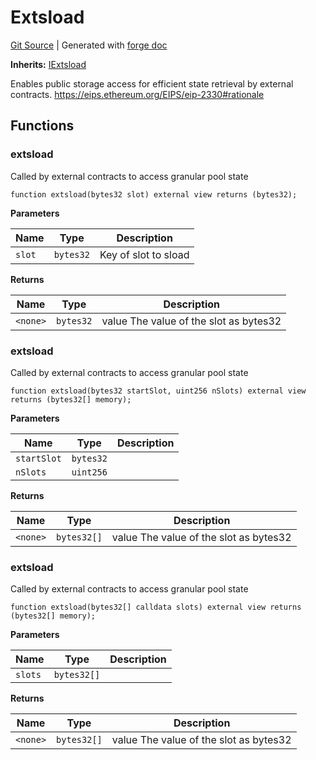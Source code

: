 # Extsload
[Git Source](https://github.com/uniswap/v4-core/blob/1141642f8ba4665a50660886a8a8401526677045/src/Extsload.sol)
| Generated with [forge doc](https://book.getfoundry.sh/reference/forge/forge-doc)

**Inherits:**
[IExtsload](contracts/v4/reference/core/interfaces/IExtsload.md)

Enables public storage access for efficient state retrieval by external contracts.
https://eips.ethereum.org/EIPS/eip-2330#rationale


## Functions
### extsload

Called by external contracts to access granular pool state


```solidity
function extsload(bytes32 slot) external view returns (bytes32);
```
**Parameters**

|Name|Type|Description|
|----|----|-----------|
|`slot`|`bytes32`|Key of slot to sload|

**Returns**

|Name|Type|Description|
|----|----|-----------|
|`<none>`|`bytes32`|value The value of the slot as bytes32|


### extsload

Called by external contracts to access granular pool state


```solidity
function extsload(bytes32 startSlot, uint256 nSlots) external view returns (bytes32[] memory);
```
**Parameters**

|Name|Type|Description|
|----|----|-----------|
|`startSlot`|`bytes32`||
|`nSlots`|`uint256`||

**Returns**

|Name|Type|Description|
|----|----|-----------|
|`<none>`|`bytes32[]`|value The value of the slot as bytes32|


### extsload

Called by external contracts to access granular pool state


```solidity
function extsload(bytes32[] calldata slots) external view returns (bytes32[] memory);
```
**Parameters**

|Name|Type|Description|
|----|----|-----------|
|`slots`|`bytes32[]`||

**Returns**

|Name|Type|Description|
|----|----|-----------|
|`<none>`|`bytes32[]`|value The value of the slot as bytes32|


